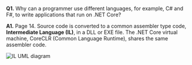 **Q1.** Why can a programmer use different languages, for example, C# and F#, to write applications that run on .NET Core?  

**A1.** Page 14. Source code is converted to a common assembler type code, **Intermediate Language (IL)**, in a DLL or EXE file. The .NET Core virtual machine, CoreCLR (Common Language Runtime), shares the same assembler code.  
  
![IL UML diagram](https://bramp.github.io/js-sequence-diagrams/images/sample.svg)
